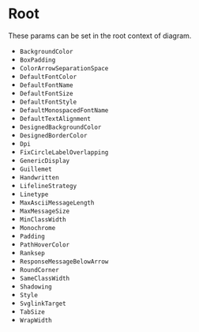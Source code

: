 # Root  

These params can be set in the root context of diagram.

* `BackgroundColor`
* `BoxPadding`
* `ColorArrowSeparationSpace`
* `DefaultFontColor`
* `DefaultFontName`
* `DefaultFontSize`
* `DefaultFontStyle`
* `DefaultMonospacedFontName`
* `DefaultTextAlignment`
* `DesignedBackgroundColor`
* `DesignedBorderColor`
* `Dpi`
* `FixCircleLabelOverlapping`
* `GenericDisplay`
* `Guillemet`
* `Handwritten`
* `LifelineStrategy`
* `Linetype`
* `MaxAsciiMessageLength`
* `MaxMessageSize`
* `MinClassWidth`
* `Monochrome`
* `Padding`
* `PathHoverColor`
* `Ranksep`
* `ResponseMessageBelowArrow`
* `RoundCorner`
* `SameClassWidth`
* `Shadowing`
* `Style`
* `SvglinkTarget`
* `TabSize`
* `WrapWidth`
